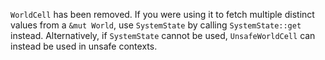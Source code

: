 
`WorldCell` has been removed. If you were using it to fetch multiple distinct values from a `&mut World`, use `SystemState` by calling `SystemState::get` instead. Alternatively, if `SystemState` cannot be used, `UnsafeWorldCell` can instead be used in unsafe contexts.
